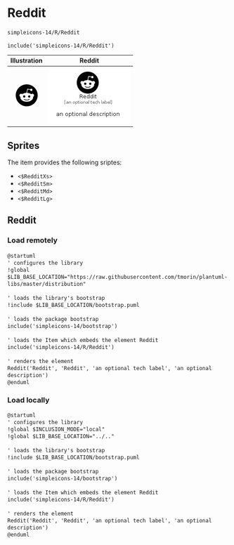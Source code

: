 # Reddit


```text
simpleicons-14/R/Reddit
```

```text
include('simpleicons-14/R/Reddit')
```



| Illustration | Reddit |
| :---: | :---: |
| ![illustration for Illustration](../../simpleicons-14/R/Reddit.png) | ![illustration for Reddit](../../simpleicons-14/R/Reddit.Local.png) |



## Sprites
The item provides the following sriptes:

- `<$RedditXs>`
- `<$RedditSm>`
- `<$RedditMd>`
- `<$RedditLg>`





## Reddit

### Load remotely
```plantuml
@startuml
' configures the library
!global $LIB_BASE_LOCATION="https://raw.githubusercontent.com/tmorin/plantuml-libs/master/distribution"

' loads the library's bootstrap
!include $LIB_BASE_LOCATION/bootstrap.puml

' loads the package bootstrap
include('simpleicons-14/bootstrap')

' loads the Item which embeds the element Reddit
include('simpleicons-14/R/Reddit')

' renders the element
Reddit('Reddit', 'Reddit', 'an optional tech label', 'an optional description')
@enduml
```

### Load locally
```plantuml
@startuml
' configures the library
!global $INCLUSION_MODE="local"
!global $LIB_BASE_LOCATION="../.."

' loads the library's bootstrap
!include $LIB_BASE_LOCATION/bootstrap.puml

' loads the package bootstrap
include('simpleicons-14/bootstrap')

' loads the Item which embeds the element Reddit
include('simpleicons-14/R/Reddit')

' renders the element
Reddit('Reddit', 'Reddit', 'an optional tech label', 'an optional description')
@enduml
```

